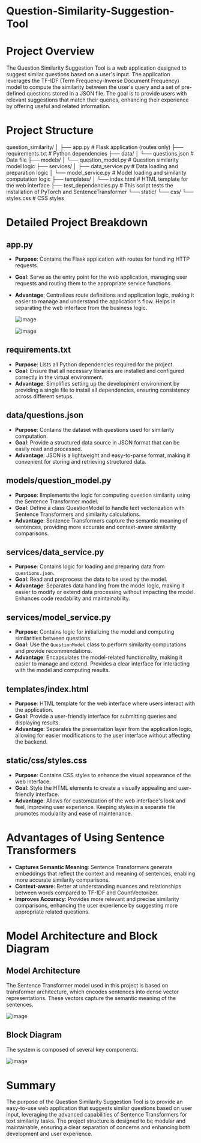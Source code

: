 # Question-Similarity-Suggestion-Tool
# Project Overview

The Question Similarity Suggestion Tool is a web application designed to suggest similar questions based on a user's input. The application leverages the TF-IDF (Term Frequency-Inverse Document Frequency) model to compute the similarity between the user's query and a set of pre-defined questions stored in a JSON file. The goal is to provide users with relevant suggestions that match their queries, enhancing their experience by offering useful and related information.

# Project Structure

question_similarity/
│
├── app.py                     # Flask application (routes only)
├── requirements.txt           # Python dependencies
├── data/
│   └── questions.json         # Data file
├── models/
│   └── question_model.py      # Question similarity model logic
├── services/
│   ├── data_service.py        # Data loading and preparation logic
│   └── model_service.py       # Model loading and similarity computation logic
├── templates/
│   └── index.html             # HTML template for the web interface
├── test_dependencies.py           # This script tests the installation of PyTorch and SentenceTransformer
└── static/
    └── css/
        └── styles.css         # CSS styles

# Detailed Project Breakdown

## app.py
- **Purpose**: Contains the Flask application with routes for handling HTTP requests.
- **Goal**: Serve as the entry point for the web application, managing user requests and routing them to the appropriate service functions.
- **Advantage**: Centralizes route definitions and application logic, making it easier to manage and understand the application's flow. Helps in separating the web interface from the business logic.

  ![image](https://github.com/user-attachments/assets/908ea142-f1b3-40ec-8683-5d47692e78e6)


  ![image](https://github.com/user-attachments/assets/012b5c77-f63f-477d-831f-fe60ce868d5b)


## requirements.txt
- **Purpose**: Lists all Python dependencies required for the project.
- **Goal**: Ensure that all necessary libraries are installed and configured correctly in the virtual environment.
- **Advantage**: Simplifies setting up the development environment by providing a single file to install all dependencies, ensuring consistency across different setups.

## data/questions.json
- **Purpose**: Contains the dataset with questions used for similarity computation.
- **Goal**: Provide a structured data source in JSON format that can be easily read and processed.
- **Advantage**: JSON is a lightweight and easy-to-parse format, making it convenient for storing and retrieving structured data.

## models/question_model.py
- **Purpose**: IImplements the logic for computing question similarity using the Sentence Transformer model.
- **Goal**: Define a class QuestionModel to handle text vectorization with Sentence Transformers and similarity calculations.
- **Advantage**: Sentence Transformers capture the semantic meaning of sentences, providing more accurate and context-aware similarity comparisons.

## services/data_service.py
- **Purpose**: Contains logic for loading and preparing data from `questions.json`.
- **Goal**: Read and preprocess the data to be used by the model.
- **Advantage**: Separates data handling from the model logic, making it easier to modify or extend data processing without impacting the model. Enhances code readability and maintainability.

## services/model_service.py
- **Purpose**: Contains logic for initializing the model and computing similarities between questions.
- **Goal**: Use the `QuestionModel` class to perform similarity computations and provide recommendations.
- **Advantage**: Encapsulates the model-related functionality, making it easier to manage and extend. Provides a clear interface for interacting with the model and computing results.

## templates/index.html
- **Purpose**: HTML template for the web interface where users interact with the application.
- **Goal**: Provide a user-friendly interface for submitting queries and displaying results.
- **Advantage**: Separates the presentation layer from the application logic, allowing for easier modifications to the user interface without affecting the backend.

## static/css/styles.css
- **Purpose**: Contains CSS styles to enhance the visual appearance of the web interface.
- **Goal**: Style the HTML elements to create a visually appealing and user-friendly interface.
- **Advantage**: Allows for customization of the web interface's look and feel, improving user experience. Keeping styles in a separate file promotes modularity and ease of maintenance.

# Advantages of Using Sentence Transformers
- **Captures Semantic Meaning**: Sentence Transformers generate embeddings that reflect the context and meaning of sentences, enabling more accurate similarity comparisons.
- **Context-aware**: Better at understanding nuances and relationships between words compared to TF-IDF and CountVectorizer.
- **Improves Accuracy**: Provides more relevant and precise similarity comparisons, enhancing the user experience by suggesting more appropriate related questions.


# Model Architecture and Block Diagram
## Model Architecture
The Sentence Transformer model used in this project is based on transformer architecture, which encodes sentences into dense vector representations. These vectors capture the semantic meaning of the sentences.

![image](https://github.com/user-attachments/assets/3b9fb326-233d-473c-873b-30c698f028d9)

## Block Diagram
The system is composed of several key components:

![image](https://github.com/user-attachments/assets/259c0863-d89c-4730-8d63-12d2c157ed42)


# Summary
The purpose of the Question Similarity Suggestion Tool is to provide an easy-to-use web application that suggests similar questions based on user input, leveraging the advanced capabilities of Sentence Transformers for text similarity tasks. The project structure is designed to be modular and maintainable, ensuring a clear separation of concerns and enhancing both development and user experience.

